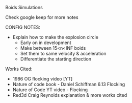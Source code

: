 Boids Simulations

Check google keep for more notes

CONFIG NOTES:
  - Explain how to make the explosion circle
    - Early on in development
    - Make between 15<n<INF boids
    - Set them to same velocity & acceleration
    - Differentiate the starting direction



Works Cited:
  - 1986 OG flocking video [YT]
  - Nature of code book - Daniel Schiffman 6.13 Flocking
  - Nature of Code YT video - Flocking
  - Red3d Craig Reynolds explanation & more works cited